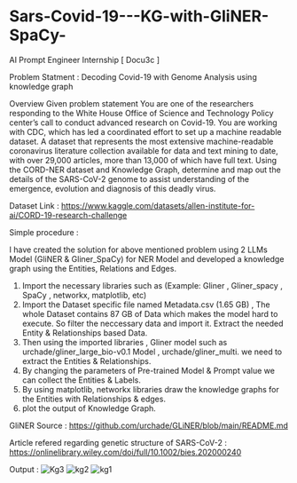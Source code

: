 # Sars-Covid-19---KG-with-GliNER-SpaCy-
AI Prompt Engineer Internship  [ Docu3c ]

Problem Statment : Decoding Covid-19 with Genome Analysis using knowledge graph

Overview Given problem statement You are one of the researchers responding to the White House Office of Science and Technology Policy center’s call to conduct advanced research on Covid-19. You are working with CDC, which has led a coordinated effort to set up a machine readable dataset. A dataset that represents the most extensive machine-readable coronavirus literature collection available for data and text mining to date, with over 29,000 articles, more than 13,000 of which have full text. Using the CORD-NER dataset and Knowledge Graph, determine and map out the details of the SARS-CoV-2 genome to assist understanding of the emergence, evolution and diagnosis of this deadly virus.

Dataset Link : https://www.kaggle.com/datasets/allen-institute-for-ai/CORD-19-research-challenge

Simple procedure :

I have created the solution for above mentioned problem using 2 LLMs Model (GliNER & Gliner_SpaCy) for NER Model and developed a knowledge graph using the Entities, Relations and Edges.

1. Import the necessary libraries such as (Example: Gliner , Gliner_spacy , SpaCy , networkx, matplotlib, etc)
2. Import the Dataset specific file named Metadata.csv (1.65 GB) , The whole Dataset contains 87 GB of Data which makes the model hard to execute. So filter the neccessary data and import it. Extract the needed Entity & Relationships based Data.
3. Then using the imported libraries , Gliner model such as urchade/gliner_large_bio-v0.1 Model , urchade/gliner_multi. we need to extract the Entities & Relationships.
4. By changing the parameters of Pre-trained Model & Prompt value we can collect the Entities & Labels.
5. By using matplotlib, networkx libraries draw the knowledge graphs for the Entities with Relationships & edges.
6. plot the output of Knowledge Graph.

GliNER Source : https://github.com/urchade/GLiNER/blob/main/README.md

Article refered regarding genetic structure of SARS-CoV-2 : https://onlinelibrary.wiley.com/doi/full/10.1002/bies.202000240

Output :
![Kg3](https://github.com/PraveenSP12/Sars-Covid-19---KG-with-GliNER-SpaCy-/assets/95535247/61b6c0e6-f87d-4efe-a7ce-ea09b78ba7b2)
![kg2](https://github.com/PraveenSP12/Sars-Covid-19---KG-with-GliNER-SpaCy-/assets/95535247/16c68ec4-f77c-4dc8-b1d6-5f0f5c2df924)
![kg1](https://github.com/PraveenSP12/Sars-Covid-19---KG-with-GliNER-SpaCy-/assets/95535247/4c0f569f-eb28-4a16-80db-a12aa3a0ede5)
